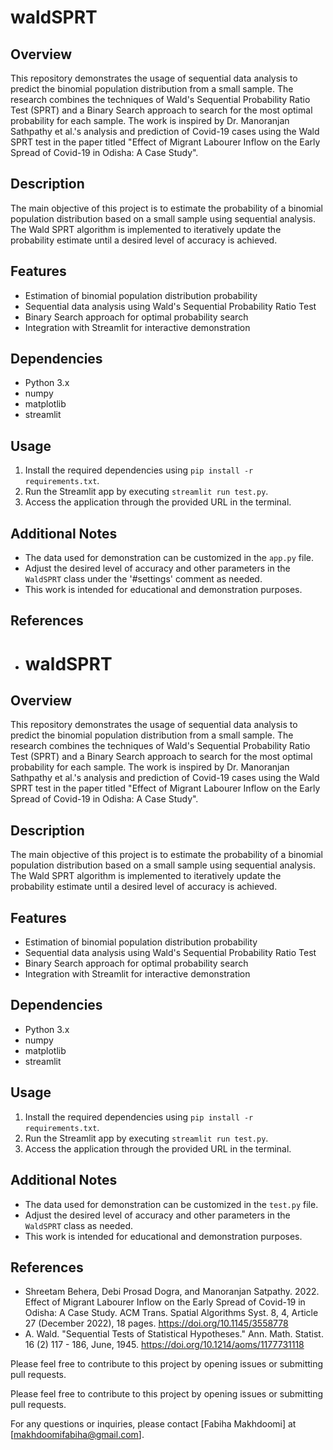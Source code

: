 # waldSPRT

## Overview
This repository demonstrates the usage of sequential data analysis to predict the binomial population distribution from a small sample. The research combines the techniques of Wald's Sequential Probability Ratio Test (SPRT) and a Binary Search approach to search for the most optimal probability for each sample. The work is inspired by Dr. Manoranjan Sathpathy et al.'s analysis and prediction of Covid-19 cases using the Wald SPRT test in the paper titled "Effect of Migrant Labourer Inflow on the Early Spread of Covid-19 in Odisha: A Case Study".

## Description
The main objective of this project is to estimate the probability of a binomial population distribution based on a small sample using sequential analysis. The Wald SPRT algorithm is implemented to iteratively update the probability estimate until a desired level of accuracy is achieved.

## Features
- Estimation of binomial population distribution probability
- Sequential data analysis using Wald's Sequential Probability Ratio Test
- Binary Search approach for optimal probability search
- Integration with Streamlit for interactive demonstration

## Dependencies
- Python 3.x
- numpy
- matplotlib
- streamlit

## Usage
1. Install the required dependencies using `pip install -r requirements.txt`.
2. Run the Streamlit app by executing `streamlit run test.py`.
3. Access the application through the provided URL in the terminal.

## Additional Notes
- The data used for demonstration can be customized in the `app.py` file.
- Adjust the desired level of accuracy and other parameters in the `WaldSPRT` class under the '#settings' comment as needed.
- This work is intended for educational and demonstration purposes.

## References
- # waldSPRT

## Overview
This repository demonstrates the usage of sequential data analysis to predict the binomial population distribution from a small sample. The research combines the techniques of Wald's Sequential Probability Ratio Test (SPRT) and a Binary Search approach to search for the most optimal probability for each sample. The work is inspired by Dr. Manoranjan Sathpathy et al.'s analysis and prediction of Covid-19 cases using the Wald SPRT test in the paper titled "Effect of Migrant Labourer Inflow on the Early Spread of Covid-19 in Odisha: A Case Study".

## Description
The main objective of this project is to estimate the probability of a binomial population distribution based on a small sample using sequential analysis. The Wald SPRT algorithm is implemented to iteratively update the probability estimate until a desired level of accuracy is achieved.

## Features
- Estimation of binomial population distribution probability
- Sequential data analysis using Wald's Sequential Probability Ratio Test
- Binary Search approach for optimal probability search
- Integration with Streamlit for interactive demonstration

## Dependencies
- Python 3.x
- numpy
- matplotlib
- streamlit

## Usage
1. Install the required dependencies using `pip install -r requirements.txt`.
2. Run the Streamlit app by executing `streamlit run test.py`.
3. Access the application through the provided URL in the terminal.

## Additional Notes
- The data used for demonstration can be customized in the `test.py` file.
- Adjust the desired level of accuracy and other parameters in the `WaldSPRT` class as needed.
- This work is intended for educational and demonstration purposes.

## References
- Shreetam Behera, Debi Prosad Dogra, and Manoranjan Satpathy. 2022. Effect of Migrant Labourer Inflow on the Early Spread of Covid-19 in Odisha: A Case Study. ACM Trans. Spatial Algorithms Syst. 8, 4, Article 27 (December 2022), 18 pages. https://doi.org/10.1145/3558778
- A. Wald. "Sequential Tests of Statistical Hypotheses." Ann. Math. Statist. 16 (2) 117 - 186, June, 1945. https://doi.org/10.1214/aoms/1177731118

Please feel free to contribute to this project by opening issues or submitting pull requests.


Please feel free to contribute to this project by opening issues or submitting pull requests.

For any questions or inquiries, please contact [Fabiha Makhdoomi] at [makhdoomifabiha@gmail.com].
